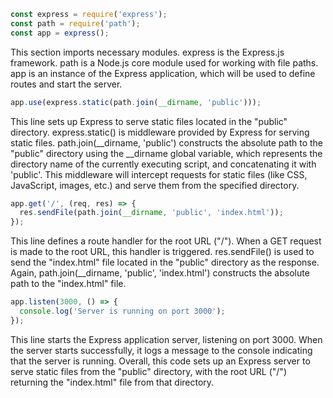 ```javascript
const express = require('express');
const path = require('path');
const app = express();
```
This section imports necessary modules.
express is the Express.js framework.
path is a Node.js core module used for working with file paths.
app is an instance of the Express application, which will be used to define routes and start the server.

```javascript
app.use(express.static(path.join(__dirname, 'public')));
```
This line sets up Express to serve static files located in the "public" directory.
express.static() is middleware provided by Express for serving static files.
path.join(__dirname, 'public') constructs the absolute path to the "public" directory using the __dirname global variable, which represents the directory name of the currently executing script, and concatenating it with 'public'.
This middleware will intercept requests for static files (like CSS, JavaScript, images, etc.) and serve them from the specified directory.

```javascript
app.get('/', (req, res) => {
  res.sendFile(path.join(__dirname, 'public', 'index.html'));
});
```
This line defines a route handler for the root URL ("/").
When a GET request is made to the root URL, this handler is triggered.
res.sendFile() is used to send the "index.html" file located in the "public" directory as the response.
Again, path.join(__dirname, 'public', 'index.html') constructs the absolute path to the "index.html" file.

```javascript
app.listen(3000, () => {
  console.log('Server is running on port 3000');
});
```
This line starts the Express application server, listening on port 3000.
When the server starts successfully, it logs a message to the console indicating that the server is running.
Overall, this code sets up an Express server to serve static files from the "public" directory, with the root URL ("/") returning the "index.html" file from that directory.
